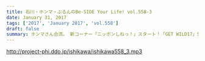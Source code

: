 ```yaml
---
title: 石川・ホンマ・ぶるんのBe-SIDE Your Life! vol.558-3
date: January 31, 2017
tags: ['2017', 'January 2017', 'vol.558']
draft: false
summary: ホンマさん合流。 新コーナー「ニッポンしねっ！」スタート！「GET WILD17」SAITO
---
```


http://project-phi.ddo.jp/ishikawa/ishikawa558_3.mp3